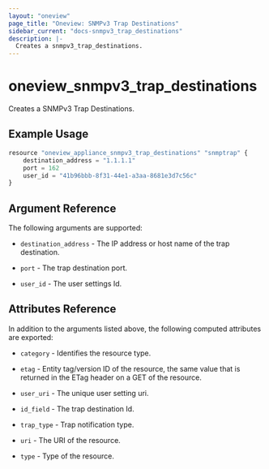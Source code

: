 ```yaml
---
layout: "oneview"
page_title: "Oneview: SNMPv3 Trap Destinations"
sidebar_current: "docs-snmpv3_trap_destinations"
description: |-
  Creates a snmpv3_trap_destinations.
---
```


# oneview\_snmpv3\_trap\_destinations

Creates a SNMPv3 Trap Destinations.

## Example Usage

```js
resource "oneview_appliance_snmpv3_trap_destinations" "snmptrap" {
    destination_address = "1.1.1.1"
    port = 162
    user_id = "41b96bbb-8f31-44e1-a3aa-8681e3d7c56c"
}
```

## Argument Reference

The following arguments are supported: 

* `destination_address` - The IP address or host name of the trap destination.

* `port` - The trap destination port.

* `user_id` - The user settings Id.


## Attributes Reference

In addition to the arguments listed above, the following computed attributes are exported:

* `category` - Identifies the resource type.

* `etag` - Entity tag/version ID of the resource, the same value that is returned in the ETag header on a GET of the resource.

* `user_uri` - The unique user setting uri.

* `id_field` - The trap destination Id.

* `trap_type` -  Trap notification type.

* `uri` - The URI of the resource.

* `type` - Type of the resource.